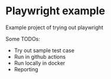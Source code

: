# Playwright example

Example project of trying out playwright

Some TODOs:
- Try out sample test case
- Run in github actions
- Run locally in docker
- Reporting

